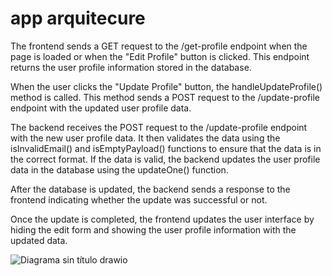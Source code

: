 # app arquitecure 

The frontend sends a GET request to the /get-profile endpoint when the page is loaded or when the "Edit Profile" button is clicked. This endpoint returns the user profile information stored in the database.

When the user clicks the "Update Profile" button, the handleUpdateProfile() method is called. This method sends a POST request to the /update-profile endpoint with the updated user profile data.

The backend receives the POST request to the /update-profile endpoint with the new user profile data. It then validates the data using the isInvalidEmail() and isEmptyPayload() functions to ensure that the data is in the correct format. If the data is valid, the backend updates the user profile data in the database using the updateOne() function.

After the database is updated, the backend sends a response to the frontend indicating whether the update was successful or not.

Once the update is completed, the frontend updates the user interface by hiding the edit form and showing the user profile information with the updated data.


![Diagrama sin título drawio](https://user-images.githubusercontent.com/114703394/231842767-3f7d7360-e171-4c35-ab65-4555b32584c5.png)
